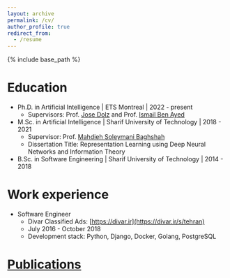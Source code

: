 ```yaml
---
layout: archive
permalink: /cv/
author_profile: true
redirect_from:
  - /resume
---
```


{% include base_path %}


Education
======
* Ph.D. in Artificial Intelligence \| ETS Montreal \| 2022 - present
  * Supervisors: Prof. [Jose Dolz](https://josedolz.github.io) and Prof. [Ismail Ben Ayed](https://profs.etsmtl.ca/ibenayed/)
* M.Sc. in Artificial Intelligence \| Sharif University of Technology \| 2018 - 2021
  * Supervisor: Prof. [Mahdieh Soleymani Baghshah](https://sharif.edu/~soleymani/)
  * Dissertation Title: Representation Learning using Deep Neural Networks and Information Theory 
* B.Sc. in Software Engineering \| Sharif University of Technology \| 2014 - 2018


Work experience
======
* Software Engineer
  * Divar Classified Ads: [https://divar.ir](https://divar.ir/s/tehran)
  * July 2016 - October 2018
  * Development stack: Python, Django, Docker, Golang, PostgreSQL


[Publications](/publications/)
======
